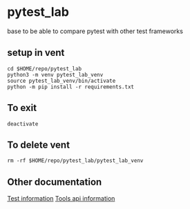 # pytest_lab
base to be able to compare pytest with other test frameworks

## setup in vent
```
cd $HOME/repo/pytest_lab
python3 -m venv pytest_lab_venv
source pytest_lab_venv/bin/activate
python -m pip install -r requirements.txt
```
## To exit
```
deactivate
```
## To delete vent
```
rm -rf $HOME/repo/pytest_lab/pytest_lab_venv
```
## Other documentation
[Test information](tests/README.md)
[Tools api information](tools/README.md)


